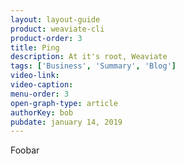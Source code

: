 ```yaml
---
layout: layout-guide
product: weaviate-cli
product-order: 3
title: Ping
description: At it's root, Weaviate 
tags: ['Business', 'Summary', 'Blog']
video-link:
video-caption:
menu-order: 3
open-graph-type: article
authorKey: bob
pubdate: january 14, 2019
---
```


Foobar